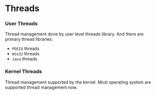 # Threads

### User Threads

Thread management done by user level threads library. And there are primary thread libraries:

- `POSIX` threads
- `Win32` threads
- `Java` threads

### Kernel Threads

Thread management supported by the kernel. Most operating system are supported thread management now.

